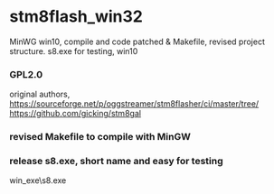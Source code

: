 # stm8flash_win32
MinWG win10, compile and code patched & Makefile, revised project structure.
s8.exe for testing, win10

### GPL2.0  
original authors,  
https://sourceforge.net/p/oggstreamer/stm8flasher/ci/master/tree/   
https://github.com/gicking/stm8gal    

### revised Makefile to compile with MinGW

### release s8.exe, short name and easy for testing

win_exe\s8.exe

